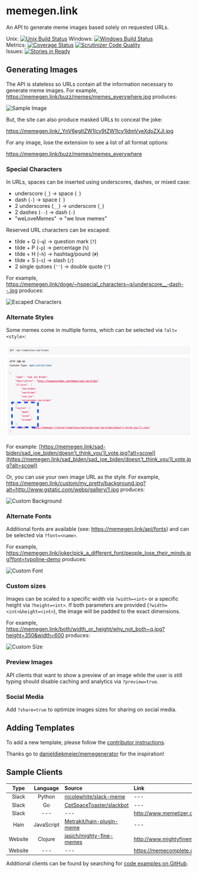 # memegen.link

An API to generate meme images based solely on requested URLs.

Unix: [![Unix Build Status](http://img.shields.io/travis/jacebrowning/memegen/master.svg)](https://travis-ci.org/jacebrowning/memegen)
Windows: [![Windows Build Status](https://img.shields.io/appveyor/ci/jacebrowning/memegen.svg)](https://ci.appveyor.com/project/jacebrowning/memegen)
<br>
Metrics: [![Coverage Status](http://img.shields.io/coveralls/jacebrowning/memegen/master.svg)](https://coveralls.io/r/jacebrowning/memegen)
[![Scrutinizer Code Quality](http://img.shields.io/scrutinizer/g/jacebrowning/memegen.svg)](https://scrutinizer-ci.com/g/jacebrowning/memegen/?branch=master)
<br>
Issues: 
[![Stories in Ready](https://badge.waffle.io/jacebrowning/memegen.svg?label=ready&title=ready)](http://waffle.io/jacebrowning/memegen)

<!--content-->

## Generating Images

The API is stateless so URLs contain all the information necessary to generate meme images. For example, https://memegen.link/buzz/memes/memes_everywhere.jpg produces:

![Sample Image](https://memegen.link/buzz/memes/memes_everywhere.jpg?watermark=none)

But, the site can also produce masked URLs to conceal the joke:

https://memegen.link/_YnV6egltZW1lcy9tZW1lcy1ldmVyeXdoZXJl.jpg

For any image, lose the extension to see a list of all format options:

https://memegen.link/buzz/memes/memes_everywhere

### Special Characters

In URLs, spaces can be inserted using underscores, dashes, or mixed case:

* underscore (`_`) → space (` `)
* dash (`-`) → space (` `)
* 2 underscores (`__`) → underscore (`_`)
* 2 dashes (`--`) → dash (`-`)
* "weLoveMemes" → "we love memes"

Reserved URL characters can be escaped:

* tilde + Q (`~q`) → question mark (`?`)
* tilde + P (`~p`) → percentage (`%`)
* tilde + H (`~h`) → hashtag/pound (`#`)
* tilde + S (`~s`) → slash (`/`)
* 2 single qutoes (`''`) → double quote (`"`)

For example, https://memegen.link/doge/~hspecial_characters~q/underscore__-dash--.jpg produces:

![Escaped Characters](https://memegen.link/doge/~hspecial_characters~q/underscore__-dash--.jpg?watermark=none)

### Alternate Styles

Some memes come in multiple forms, which can be selected via `?alt=<style>`:

![Template with Styles](memegen/static/images/template.png)

For example: [https://memegen.link/sad-biden/sad_joe_biden/doesn't_think_you'll_vote.jpg?alt=scowl](https://memegen.link/sad_biden/sad_joe_biden/doesn't_think_you'll_vote.jpg?alt=scowl)

Or, you can use your own image URL as the style. For example, https://memegen.link/custom/my_pretty/background.jpg?alt=http://www.gstatic.com/webp/gallery/1.jpg produces:

![Custom Background](https://memegen.link/custom/my_pretty/background.jpg?alt=http://www.gstatic.com/webp/gallery/1.jpg&watermark=none)

### Alternate Fonts

Additional fonts are available (see: https://memegen.link/api/fonts) and can be selected via `?font=<name>`.

For example, https://memegen.link/joker/pick_a_different_font/people_lose_their_minds.jpg?font=typoline-demo produces:

![Custom Font](https://memegen.link/joker/pick-a-different-font/people-lose-their-minds.jpg?font=typoline-demo&watermark=none)

### Custom sizes

Images can be scaled to a specific width via `?width=<int>` or a specific height via `?height=<int>`. If both parameters are provided (`?width=<int>&height=<int>`), the image will be padded to the exact dimensions.

For example, https://memegen.link/both/width_or_height/why_not_both~q.jpg?height=350&width=600 produces:

![Custom Size](https://memegen.link/both/width_or_height/why_not_both~q.jpg?height=350&width=600&watermark=none)

### Preview Images

API clients that want to show a preview of an image while the user is still typing should disable caching and analytics via `?preview=true`.

### Social Media

Add `?share=true` to optimize images sizes for sharing on social media.

## Adding Templates

To add a new template, please follow the [contributor instructions](CONTRIBUTING.md).

Thanks go to [danieldiekmeier/memegenerator](https://github.com/danieldiekmeier/memegenerator) for the inspiration!

## Sample Clients

| Type | Language | Source | Link |
| :-: | :-:| :-- | :-- |
| Slack | Python | [nicolewhite/slack-meme](https://github.com/nicolewhite/slack-meme) | --- |
| Slack | Go | [CptSpaceToaster/slackbot](https://github.com/CptSpaceToaster/slackbot) | --- |
| Slack | --- | --- | http://www.memetizer.com |
| Hain | JavaScript | [Metrakit/hain-plugin-meme](https://github.com/Metrakit/hain-plugin-meme) | --- |
| Website | Clojure | [jasich/mighty-fine-memes](https://github.com/jasich/mighty-fine-memes) | http://www.mightyfinememes.com |
| Website | --- | --- | https://memecomplete.com |

Additional clients can be found by searching for [code examples on GitHub](https://github.com/search?o=desc&q=%22memegen.link%22+&ref=searchresults&s=indexed&type=Code&utf8=%E2%9C%93).
